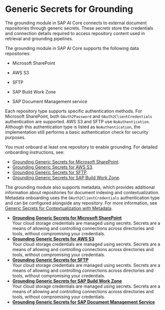 <!-- copy76b3685920164bbeaa17556e128b93af -->

# Generic Secrets for Grounding

The grounding module in SAP AI Core connects to external document repositories through generic secrets. These secrets store the credentials and connection details required to access repository content used in retrieval and grounding pipelines.

The grounding module in SAP AI Core supports the following data repositories:

-   Microsoft SharePoint

-   AWS S3

-   SFTP

-   SAP Build Work Zone

-   SAP Document Management service


Each repository type supports specific authentication methods. For Microsoft SharePoint, both `OAuth2Password` and `OAuth2ClientCredentials` authentication are supported. AWS S3 and SFTP use `NoAuthentication`. Although this authentication type is listed as `NoAuthentication`, the implementation still performs a basic authentication check for security purposes.

You must onboard at least one repository to enable grounding. For detailed onboarding instructions, see:

-   [Grounding Generic Secrets for Microsoft SharePoint](grounding-generic-secrets-for-microsoft-sharepoint-0cd2b30.md).
-   [Grounding Generic Secrets for AWS S3](grounding-generic-secrets-for-aws-s3-15eb50b.md).
-   [Grounding Generic Secrets for SFTP](grounding-generic-secrets-for-sftp-4085952.md).
-   [Grounding Generic Secrets for SAP Build Work Zone](grounding-generic-secrets-for-sap-build-work-zone-8737ceb.md).

The grounding module also supports metadata, which provides additional information about repositories for document indexing and contextualization. Metadata onboarding uses the `OAuth2ClientCredentials` authentication type and can be configured alongside any repository. For more information, see [Generic Secrets for Contextualization with Metadata](generic-secrets-for-contextualization-with-metadata-dade07e.md).

-   **[Grounding Generic Secrets for Microsoft SharePoint](grounding-generic-secrets-for-microsoft-sharepoint-56d80e4.md "Your cloud storage credentials are managed using secrets. Secrets are a means of allowing and controlling connections across directories
    and tools, without compromising your credentials.")**  
Your cloud storage credentials are managed using secrets. Secrets are a means of allowing and controlling connections across directories and tools, without compromising your credentials.
-   **[Grounding Generic Secrets for AWS S3](grounding-generic-secrets-for-aws-s3-6ae421f.md "Your cloud storage credentials are managed using secrets. Secrets are a means of allowing and controlling connections across directories
    and tools, without compromising your credentials.")**  
Your cloud storage credentials are managed using secrets. Secrets are a means of allowing and controlling connections across directories and tools, without compromising your credentials.
-   **[Grounding Generic Secrets for SFTP](grounding-generic-secrets-for-sftp-47ec325.md "Your cloud storage credentials are managed using secrets. Secrets are a means of allowing and controlling connections across directories
    and tools, without compromising your credentials.")**  
Your cloud storage credentials are managed using secrets. Secrets are a means of allowing and controlling connections across directories and tools, without compromising your credentials.
-   **[Grounding Generic Secrets for SAP Build Work Zone](grounding-generic-secrets-for-sap-build-work-zone-2a9a95a.md "Your cloud storage credentials are managed using secrets. Secrets are a means of allowing and controlling connections across directories
    and tools, without compromising your credentials.")**  
Your cloud storage credentials are managed using secrets. Secrets are a means of allowing and controlling connections across directories and tools, without compromising your credentials.
-   **[Grounding Generic Secrets for SAP Document Management Service](grounding-generic-secrets-for-sap-document-management-service-9bc02ba.md "")**  


